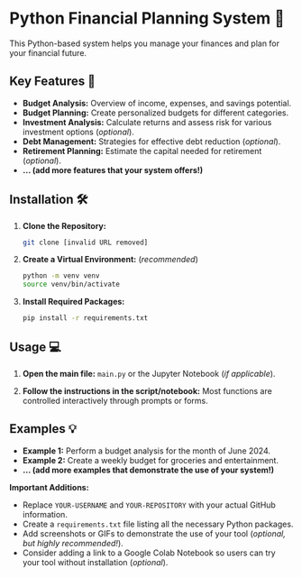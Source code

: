# Python Financial Planning System 🧮


This Python-based system helps you manage your finances and plan for your financial future.

## Key Features 🚀

* **Budget Analysis:**  Overview of income, expenses, and savings potential.
* **Budget Planning:** Create personalized budgets for different categories.
* **Investment Analysis:** Calculate returns and assess risk for various investment options (*optional*).
* **Debt Management:** Strategies for effective debt reduction (*optional*).
* **Retirement Planning:** Estimate the capital needed for retirement (*optional*).
* **... (add more features that your system offers!)**

## Installation 🛠️

1. **Clone the Repository:**
   ```bash
   git clone [invalid URL removed]
   ```

2. **Create a Virtual Environment:** (*recommended*)
   ```bash
   python -m venv venv
   source venv/bin/activate  
   ```

3. **Install Required Packages:**
   ```bash
   pip install -r requirements.txt 
   ```

## Usage 💻

1. **Open the main file:** `main.py` or the Jupyter Notebook (*if applicable*).

2. **Follow the instructions in the script/notebook:** Most functions are controlled interactively through prompts or forms.

## Examples 💡

* **Example 1:** Perform a budget analysis for the month of June 2024.
* **Example 2:** Create a weekly budget for groceries and entertainment.
* **... (add more examples that demonstrate the use of your system!)**



**Important Additions:**

* Replace `YOUR-USERNAME` and `YOUR-REPOSITORY` with your actual GitHub information.
* Create a `requirements.txt` file listing all the necessary Python packages.
* Add screenshots or GIFs to demonstrate the use of your tool (*optional, but highly recommended!*).
* Consider adding a link to a Google Colab Notebook so users can try your tool without installation (*optional*).
